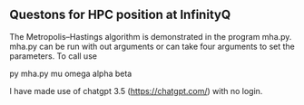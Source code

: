 ## Questons for HPC position at InfinityQ

The Metropolis–Hastings algorithm is demonstrated in the program mha.py. mha.py can be run with out arguments or can take four arguments to set the parameters. To call use

py mha.py mu omega alpha beta



I have made use of chatgpt 3.5 (https://chatgpt.com/) with no login.